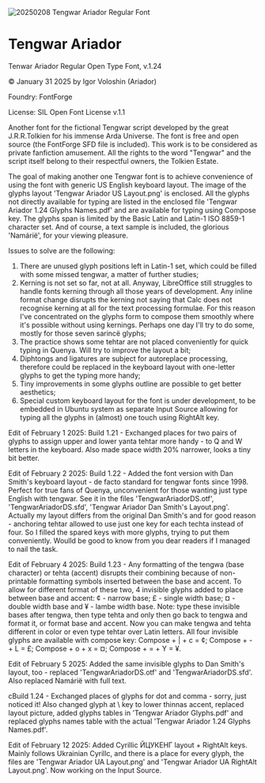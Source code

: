 ![20250208 Tengwar Ariador Regular Font](https://github.com/user-attachments/assets/f21fe04e-859b-40cf-885a-f1457eb7c0e1)


# Tengwar Ariador
Tenwar Ariador Regular Open Type Font, v.1.24

© January 31 2025 by Igor Voloshin (Ariador)

Foundry: FontForge

License: SIL Open Font License v.1.1

Another font for the fictional Tengwar script developed by the great J.R.R.Tolkien for his immense Arda Universe. The font is free and open source (the FontForge SFD file is included). This work is to be considered as private fanfiction amusement. All the rights to the word "Tengwar" and the script itself belong to their respectful owners, the Tolkien Estate.

The goal of making another one Tengwar font is to achieve convenience of using the font with generic US English keyboard layout. The image of the glyphs layout 'Tengwar Ariador US Layout.png' is enclosed. All the glyphs not directly available for typing are listed in the enclosed file 'Tengwar Ariador 1.24 Glyphs Names.pdf' and are available for typing using Compose key. The glyphs span is limited by the Basic Latin and Latin-1 ISO 8859-1 character set. And of course, a text sample is included, the glorious 'Namárië', for your viewing pleasure.

Issues to solve are the following:
  1. There are unused glyph positions left in Latin-1 set, which could be filled with some missed tengwar, a matter of further studies;
  2. Kerning is not set so far, not at all. Anyway, LibreOffice still struggles to handle fonts kerning through all those years of development.
     Any inline format change disrupts the kerning not saying that Calc does not recognise kerning at all for the text processing formulae.
     For this reason I've concentrated on the glyphs form to compose them smoothly where it's possible without using kernings.
     Perhaps one day I'll try to do some, mostly for those seven sarincë glyphs;
  4. The practice shows some tehtar are not placed conveniently for quick typing in Quenya. Will try to improve the layout a bit;
  5. Diphtongs and ligatures are subject for autoreplace processing, therefore could be replaced in the keyboard layout with one-letter glyphs to get the typing more handy;
  6. Tiny improvements in some glyphs outline are possible to get better aesthetics;
  7. Special custom keyboard layout for the font is under development, to be embedded in Ubuntu system as separate Input Source allowing for typing all the glyphs in (almost) one touch using RightAlt key.

Edit of February 1 2025: Build 1.21 - Exchanged places for two pairs of glyphs to assign upper and lower yanta tehtar more handy - to Q and W letters in the keyboard. Also made space width 20% narrower, looks a tiny bit better.

Edit of February 2 2025: Build 1.22 - Added the font version with Dan Smith's keyboard layout - de facto standard for tengwar fonts since 1998. Perfect for true fans of Quenya, unconvenient for those wanting just type English with tengwar. See it in the files 'TengwarAriadorDS.otf', 'TengwarAriadorDS.sfd', 'Tengwar Ariador Dan Smith's Layout.png'. Actually my layout differs from the original Dan Smith's and for good reason - anchoring tehtar allowed to use just one key for each techta instead of four. So I filled the spared keys with more glyphs, trying to put them conveniently. Woulld be good to know from you dear readers if I managed to nail the task.

Edit of February 4 2025: Build 1.23 - Any formatting of the tengwa (base character) or tehta (accent) disrupts their combining because of non-printable formatting symbols inserted between the base and accent. To allow for different format of these two, 4 invisible glyphs added to place between base and accent: ¢ - narrow base; £ - single width base; ¤ - double width base and ¥ - lambe width base. Note: type these invisible bases after tengwa, then type tehta and only then go back to tengwa and format it, or format base and accent. Now you can make tengwa and tehta different in color or even type tehtar over Latin letters. All four invisible glyphs are available with compose key: Compose + | + c = ¢; Compose + - + L = £; Compose + o + x = ¤; Compose + = + Y = ¥.

Edit of February 5 2025: Added the same invisible glyphs to Dan Smith's layout, too - replaced 'TengwarAriadorDS.otf' and 'TengwarAriadorDS.sfd'. Also replaced Namárië with full text.

cBuild 1.24 - Exchanged places of glyphs for dot and comma - sorry, just noticed it! Also changed glyph at \ key to lower thinnas accent, replaced layout picture, added glyphs tables in 'Tengwar Ariador Glyphs.pdf' and replaced glyphs names table with the actual 'Tengwar Ariador 1.24 Glyphs Names.pdf'.

Edit of February 12 2025: Added Cyrillic ЙЦУКЕНГ layout + RightAlt keys. Mainly follows Ukrainian Cyrillc, and there is a place for every glyph, the files are 'Tengwar Ariador UA Layout.png' and 'Tengwar Ariador UA RightAlt Layout.png'. Now working on the Input Source.
